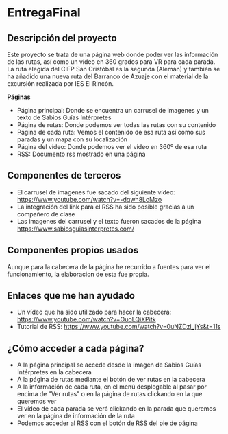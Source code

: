 # EntregaFinal

## Descripción del proyecto

Este proyecto se trata de una página web donde poder ver las información de las rutas, así como un vídeo en 360 grados para VR para cada parada. 
La ruta elegida del CIFP San Cristóbal es la segunda (Alemán) y también se ha añadido una nueva ruta del Barranco de Azuaje con el material de la
excursión realizada por IES El Rincón.

**Páginas**

- Página principal: Donde se encuentra un carrusel de imagenes y un texto de Sabios Guías Intérpretes
- Página de rutas: Donde podemos ver todas las rutas con su contenido
- Página de cada ruta: Vemos el contenido de esa ruta así como sus paradas y un mapa con su localización
- Página del vídeo: Donde podemos ver el vídeo en 360º de esa ruta
- RSS: Documento rss mostrado en una página

## Componentes de terceros

- El carrusel de imagenes fue sacado del siguiente vídeo: https://www.youtube.com/watch?v=-dqwh8LoMzo
- La integración del link para el RSS ha sido posible gracias a un compañero de clase
- Las imagenes del carrusel y el texto fueron sacados de la página https://www.sabiosguiasinterpretes.com/

## Componentes propios usados

Aunque para la cabecera de la página he recurrido a fuentes para ver el funcionamiento, la elaboracion de esta fue propia.

## Enlaces que me han ayudado

- Un vídeo que ha sido utilizado para hacer la cabecera: https://www.youtube.com/watch?v=OuoLQiXPitk
- Tutorial de RSS: https://www.youtube.com/watch?v=0uNZDzi_jYs&t=11s

## ¿Cómo acceder a cada página?

- A la página principal se accede desde la imagen de Sabios Guías Intérpretes en la cabecera
- A la página de rutas mediante el botón de ver rutas en la cabecera
- A la información de cada ruta, en el menú desplegable al pasar por encima de "Ver rutas" o en la página de rutas clickando en la que queremos ver
- El vídeo de cada parada se verá clickando en la parada que queremos ver en la página de información de la ruta
- Podemos acceder al RSS con el botón de RSS del pie de página
